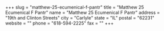 +++
slug = "matthew-25-ecumenical-f-pantr"
title = "Matthew 25 Ecumenical F Pantr"
name = "Matthew 25 Ecumenical F Pantr"
address = "19th and Clinton Streets"
city = "Carlyle"
state = "IL"
postal = "62231"
website = ""
phone = "618-594-2225"
fax = ""
+++
